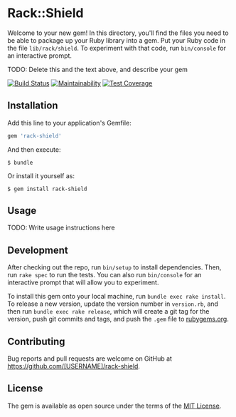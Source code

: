 # Rack::Shield

Welcome to your new gem! In this directory, you'll find the files you need to be able to package up your Ruby library into a gem. Put your Ruby code in the file `lib/rack/shield`. To experiment with that code, run `bin/console` for an interactive prompt.

TODO: Delete this and the text above, and describe your gem

[![Build Status](https://travis-ci.org/ayarotsky/rack-shield.svg?branch=master)](https://travis-ci.org/ayarotsky/rack-shield)
[![Maintainability](https://api.codeclimate.com/v1/badges/374ac33a1a2d171e4fc9/maintainability)](https://codeclimate.com/github/ayarotsky/rack-shield/maintainability)
[![Test Coverage](https://api.codeclimate.com/v1/badges/374ac33a1a2d171e4fc9/test_coverage)](https://codeclimate.com/github/ayarotsky/rack-shield/test_coverage)

## Installation

Add this line to your application's Gemfile:

```ruby
gem 'rack-shield'
```

And then execute:

    $ bundle

Or install it yourself as:

    $ gem install rack-shield

## Usage

TODO: Write usage instructions here

## Development

After checking out the repo, run `bin/setup` to install dependencies. Then, run `rake spec` to run the tests. You can also run `bin/console` for an interactive prompt that will allow you to experiment.

To install this gem onto your local machine, run `bundle exec rake install`. To release a new version, update the version number in `version.rb`, and then run `bundle exec rake release`, which will create a git tag for the version, push git commits and tags, and push the `.gem` file to [rubygems.org](https://rubygems.org).

## Contributing

Bug reports and pull requests are welcome on GitHub at https://github.com/[USERNAME]/rack-shield.

## License

The gem is available as open source under the terms of the [MIT License](https://opensource.org/licenses/MIT).
